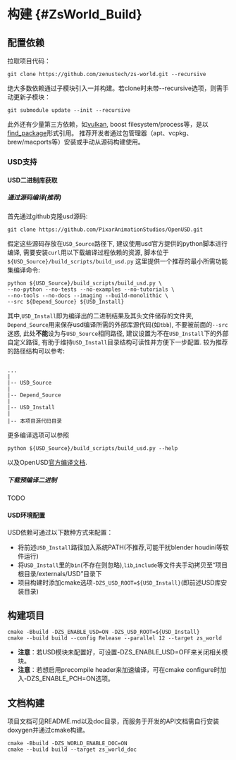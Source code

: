 # 构建 {#ZsWorld_Build}

 
## 配置依赖

拉取项目代码：
```console
git clone https://github.com/zenustech/zs-world.git --recursive
```

绝大多数依赖通过子模块引入一并构建。若clone时未带--recursive选项，则需手动更新子模块：
```console
git submodule update --init --recursive
```

此外还有少量第三方依赖，如[vulkan](https://vulkan.lunarg.com/), boost filesystem/process等，是以[find_package](https://cmake.org/cmake/help/latest/command/find_package.html)形式引用。
推荐开发者通过包管理器（apt、vcpkg、brew/macports等）安装或手动从源码构建使用。

### USD支持
#### USD二进制库获取
##### 通过源码编译(推荐)
首先通过github克隆usd源码:
```
git clone https://github.com/PixarAnimationStudios/OpenUSD.git
``` 
假定这些源码存放在`USD_Source`路径下, 建议使用usd官方提供的python脚本进行编译, 需要安装`curl`用以下载编译过程依赖的资源, 脚本位于`${USD_Source}/build_scripts/build_usd.py`
这里提供一个推荐的最小所需功能集编译命令:
```shell
python ${USD_Source}/build_scripts/build_usd.py \
--no-python --no-tests --no-examples --no-tutorials \
--no-tools --no-docs --imaging --build-monolithic \
--src ${Depend_Source} ${USD_Install}
```
其中,`USD_Install`即为编译出的二进制结果及其头文件储存的文件夹,  `Depend_Source`用来保存usd编译所需的外部库源代码(如`tbb`), 不要被前面的`--src`迷惑, 此处**不能**设为与`USD_Source`相同路径, 建议设置为不在`USD_Install`下的外部自定义路径, 有助于维持`USD_Install`目录结构可读性并方便下一步配置.
较为推荐的路径结构可以参考:
```

...
|
|-- USD_Source
|
|-- Depend_Source
|
|-- USD_Install
|
|-- 本项目源代码目录
```
更多编译选项可以参照
```shell
python ${USD_Source}/build_scripts/build_usd.py --help
```
以及OpenUSD[官方编译文档](https://github.com/PixarAnimationStudios/OpenUSD/blob/release/BUILDING.md).
##### 下载预编译二进制
TODO
#### USD环境配置

USD依赖可通过以下数种方式来配置：
- 将前述`USD_Install`路径加入系统PATH(不推荐,可能干扰blender houdini等软件运行)
- 将`USD_Install`里的`bin`(不存在则忽略),`lib`,`include`等文件夹手动拷贝至“项目根目录/externals/USD”目录下
- 项目构建时添加cmake选项`-DZS_USD_ROOT=${USD_Install}`(即前述USD库安装目录)

## 构建项目

```console
cmake -Bbuild -DZS_ENABLE_USD=ON -DZS_USD_ROOT=${USD_Install}
cmake --build build --config Release --parallel 12 --target zs_world
```

- **注意**：若USD模块未配置好，可设置-DZS_ENABLE_USD=OFF来关闭相关模块。
- **注意**：若想启用precompile header来加速编译，可在cmake configure时加入-DZS_ENABLE_PCH=ON选项。

## 文档构建
项目文档可见README.md以及doc目录，而服务于开发的API文档需自行安装doxygen并通过cmake构建。

```console
cmake -Bbuild -DZS_WORLD_ENABLE_DOC=ON
cmake --build build --target zs_world_doc
```
